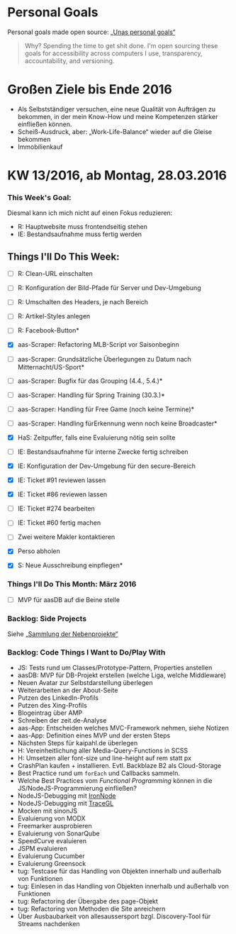 Personal Goals
==============

Personal goals made open source: [„Unas personal goals“](http://una.im/personal-goals-guide/#=%81)
> Why? Spending the time to get shit done. I'm open sourcing these goals for accessibility across computers I use, transparency, accountability, and versioning.

# Großen Ziele bis Ende 2016
* Als Selbstständiger versuchen, eine neue Qualität von Aufträgen zu bekommen, in der mein Know-How und meine Kompetenzen stärker einfließen können.
* Scheiß-Ausdruck, aber: „Work-Life-Balance“ wieder auf die Gleise bekommen
* Immobilienkauf


# KW 13/2016, ab Montag, 28.03.2016


### This Week's Goal: 
Diesmal kann ich mich nicht auf einen Fokus reduzieren:
* R: Hauptwebsite muss frontendseitig stehen
* IE: Bestandsaufnahme muss fertig werden


## Things I'll Do This Week:
- [ ] R: Clean-URL einschalten
- [ ] R: Konfiguration der Bild-Pfade für Server und Dev-Umgebung
- [ ] R: Umschalten des Headers, je nach Bereich
- [ ] R: Artikel-Styles anlegen
- [ ] R: Facebook-Button*
- [x] aas-Scraper: Refactoring MLB-Script vor Saisonbeginn
- [ ] aas-Scraper: Grundsätzliche Überlegungen zu Datum nach Mitternacht/US-Sport*
- [ ] aas-Scraper: Bugfix für das Grouping (4.4., 5.4.)*
- [ ] aas-Scraper: Handling für Spring Training (30.3.)*
- [ ] aas-Scraper: Handling für Free Game (noch keine Termine)*
- [ ] aas-Scraper: Handling fürErkennung wenn noch keine Broadcaster*
- [x] HaS: Zeitpuffer, falls eine Evaluierung nötig sein sollte
- [ ] IE: Bestandsaufnahme für interne Zwecke fertig schreiben
- [x] IE: Konfiguration der Dev-Umgebung für den secure-Bereich
- [x] IE: Ticket #91 reviewen lassen
- [x] IE: Ticket #86 reviewen lassen
- [ ] IE: Ticket #274 bearbeiten
- [ ] IE: Ticket #60 fertig machen
- [ ] Zwei weitere Makler kontaktieren
- [x] Perso abholen
- [x] S: Neue Ausschreibung einpflegen*



### Things I'll Do This Month: März 2016
- [ ] MVP für aasDB auf die Beine stelle


### Backlog: Side Projects
Siehe [„Sammlung der Nebenprojekte“](~/Sites/dogfood-personal-goal/recources/pet-projects.md)


### Backlog: Code Things I Want to Do/Play With
* JS: Tests rund um Classes/Prototype-Pattern, Properties anstellen
* aasDB: MVP für DB-Projekt erstellen (welche Liga, welche Middleware)
* Neuen Avatar zur Selbstdarstellung überlegen
* Weiterarbeiten an der About-Seite
* Putzen des LinkedIn-Profils
* Putzen des Xing-Profils
* Blogeintrag über AMP
* Schreiben der zeit.de-Analyse
* aas-App: Entscheiden welches MVC-Framework nehmen, siehe Notizen
* aas-App: Definition eines MVP und der ersten Steps
* Nächsten Steps für kaipahl.de überlegen
* H: Vereinheitlichung aller Media-Query-Functions in SCSS
* H: Umsetzen aller font-size und line-height auf rem statt px
* CrashPlan kaufen + installieren. Evtl. Backblaze B2 als Cloud-Storage
* Best Practice rund um `forEach` und Callbacks sammeln.
* Welche Best Practices vom _Functional Programming_ können in die JS/NodeJS-Programmierung einfließen?
* NodeJS-Debugging mit [IronNode](http://s-a.github.io/iron-node/)
* NodeJS-Debugging mit [TraceGL](https://github.com/traceglMPL/tracegl)
* Mocken mit sinonJS
* Evaluierung von MODX
* Freemarker ausprobieren
* Evaluierung von SonarQube
* SpeedCurve evaluieren
* JSPM evaluieren
* Evaluierung Cucumber
* Evaluierung Greensock
* tug: Testcase für das Handling von Objekten innerhalb und außerhalb von Funktionen
* tug: Einlesen in das Handling von Objekten innerhalb und außerhalb von Funktionen
* tug: Refactoring der Übergabe des page-Objekt
* tug: Refactoring von Methoden die Site anreichern
* Über Ausbaubarkeit von allesaussersport bzgl. Discovery-Tool für Streams nachdenken


